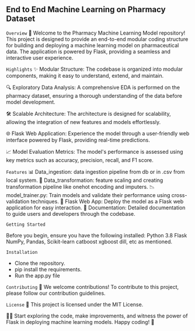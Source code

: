 ## End to End Machine Learning on Pharmacy Dataset

`Overview`
🚀 Welcome to the Pharmacy Machine Learning Model repository! This project is designed to provide an end-to-end modular coding structure for building and deploying a machine learning model on pharmaceutical data. The application is powered by Flask, providing a seamless and interactive user experience.

`Highlights`
✨ Modular Structure: The codebase is organized into modular components, making it easy to understand, extend, and maintain.

🔍 Exploratory Data Analysis: A comprehensive EDA is performed on the pharmacy dataset, ensuring a thorough understanding of the data before model development.

🛠 Scalable Architecture: The architecture is designed for scalability, allowing the integration of new features and models effortlessly.

🌐 Flask Web Application: Experience the model through a user-friendly web interface powered by Flask, providing real-time predictions.

📈 Model Evaluation Metrics: The model's performance is assessed using key metrics such as accuracy, precision, recall, and F1 score.

`Features`
📊 Data_ingestion: data ingestion pipeline from db or in .csv from local system.
🤖 Data_transformation: feature scaling and creating transformation pipeline like onehot encoding and imputers.
📉 model_trainer.py: Train models and validate their performance using cross-validation techniques.
🚀 Flask Web App: Deploy the model as a Flask web application for easy interaction.
📝 Documentation: Detailed documentation to guide users and developers through the codebase.

`Getting Started`

Before you begin, ensure you have the following installed:
Python 3.8
Flask
NumPy, Pandas, Scikit-learn
catboost
xgboost
dill, etc as mentioned.

`Installation`
- Clone the repository.
- pip install the requirements.
- Run the app.py file

`Contributing`
🤝 We welcome contributions! To contribute to this project, please follow our contribution guidelines.

`License`
📄 This project is licensed under the MIT License.

👩‍💻 Start exploring the code, make improvements, and witness the power of Flask in deploying machine learning models. Happy coding! 🚀